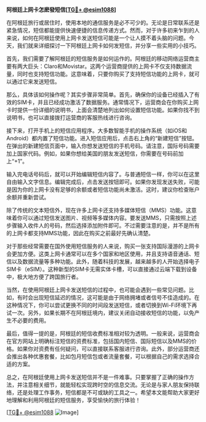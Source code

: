 **阿根廷上网卡怎麽發短信[[TG💪+ @esim1088](https://t.me/s/esim1088)]**

在阿根廷旅行或居住时，使用本地的通信服务是必不可少的。无论是日常联系还是紧急情况，短信都能提供快速便捷的信息传递方式。然而，对于许多初来乍到的人来说，如何在阿根廷使用上网卡发送短信可能是一个让人摸不着头脑的问题。今天，我们就来详细探讨一下阿根廷上网卡如何发短信，并分享一些实用的小技巧。

首先，我们需要了解阿根廷的短信服务是如何运作的。阿根廷的移动网络运营商主要有两大巨头：Claro和Movistar。这两个运营商提供的上网卡不仅支持数据流量，同时也支持短信功能。这意味着，只要你购买了支持短信功能的上网卡，就可以通过它来发送短信。

那么，具体该如何操作呢？其实步骤非常简单。首先，确保你的设备已经插入了有效的SIM卡，并且已经成功激活了数据服务。通常情况下，运营商会在你购买上网卡时提供一份详细的说明书，上面会清楚地列出如何设置短信功能。如果你找不到说明书，也可以直接拨打运营商的客服热线进行咨询。

接下来，打开手机上的短信应用程序。大多数智能手机的操作系统（如iOS和Android）都内置了短信功能。进入短信应用后，点击右上角的“新建短信”按钮。在弹出的新建短信页面中，输入你想发送短信的手机号码。请注意，国际号码需要加上国家代码。例如，如果你想给美国的朋友发送短信，你需要在号码前加上“+1”。

输入完电话号码后，就可以开始编辑短信内容了。与普通短信一样，你可以在这里自由输入文字信息。编辑完成后，点击发送按钮即可。如果你发现发送失败，可能是因为你的上网卡没有足够的余额或者短信功能尚未激活。这时，建议你检查账户余额并重新尝试。

除了传统的文本短信外，现在许多上网卡还支持多媒体短信（MMS）功能。这意味着你可以通过短信发送图片、视频等多媒体内容。要发送MMS，只需按照上述步骤输入收件人的号码，然后选择添加附件即可。不过需要注意的是，并不是所有的上网卡都支持MMS功能，因此在购买之前最好先确认清楚。

对于那些经常需要在国外使用短信服务的人来说，购买一张支持国际漫游的上网卡会更加方便。这类上网卡通常可以在多个国家和地区使用，并且支持语音通话、短信以及数据流量等多种功能。此外，随着科技的发展，越来越多的人开始选择电子SIM卡（eSIM）。这种新型的SIM卡无需实体卡槽，可以直接通过云端下载到设备中，极大地方便了跨国旅行者。

当然，在使用阿根廷上网卡发送短信的过程中，也可能会遇到一些常见问题。比如，有时会出现短信延迟的情况，这可能是由于网络拥堵或者信号不佳造成的。在这种情况下，你可以尝试更换不同的时间段发送短信，或者切换到Wi-Fi环境下再试一次。另外，如果长期不在阿根廷境内，建议关闭自动接收短信的功能，以免产生不必要的费用。

最后，值得一提的是，阿根廷的短信收费标准相对较为透明。一般来说，运营商会在官方网站上明确标注短信的资费标准，包括国内短信、国际短信以及MMS的价格。如果你对资费有任何疑问，可以直接联系客服进行咨询。此外，部分运营商还会推出各种优惠套餐，比如包月短信包或者流量套餐，可以根据自己的需求选择合适的方案。

总之，在阿根廷使用上网卡发送短信并不是一件难事。只要掌握了正确的操作方法，并注意相关细节，就能轻松实现跨时空的信息交流。无论是与家人朋友保持联络，还是处理工作事务，短信都是不可或缺的工具之一。希望本文能帮助大家更好地理解和利用阿根廷的短信服务，享受愉快的旅行体验！

[[TG💪+ @esim1088](https://t.me/s/esim1088) ![Image](https://i.postimg.cc/4NQfJmqS/Snipaste-2025-05-13-00-14-12.png)]